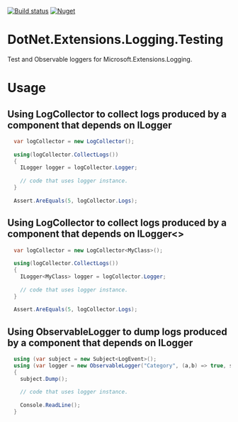 [![Build status](https://ci.appveyor.com/api/projects/status/gor9xoo1tibmiuqi?svg=true)](https://ci.appveyor.com/project/SergeyBaranchenkov/dotnet-extensions-logging-testing)
[![Nuget](https://img.shields.io/nuget/vpre/DotNet.Extensions.Logging.Testing.svg)](https://www.nuget.org/packages/DotNet.Extensions.Logging.Testing/)

# DotNet.Extensions.Logging.Testing

Test and Observable loggers for Microsoft.Extensions.Logging.

# Usage

## Using LogCollector to collect logs produced by a component that depends on ILogger

```csharp
  var logCollector = new LogCollector();
  
  using(logCollector.CollectLogs())
  {
    ILogger logger = logCollector.Logger;
    
    // code that uses logger instance.
  }
  
  Assert.AreEquals(5, logCollector.Logs);
```

## Using LogCollector to collect logs produced by a component that depends on ILogger<>

```csharp
  var logCollector = new LogCollector<MyClass>();
  
  using(logCollector.CollectLogs())
  {
    ILogger<MyClass> logger = logCollector.Logger;
    
    // code that uses logger instance.
  }
  
  Assert.AreEquals(5, logCollector.Logs);
```

## Using ObservableLogger to dump logs produced by a component that depends on ILogger

```csharp
  using (var subject = new Subject<LogEvent>();
  using (var logger = new ObservableLogger("Category", (a,b) => true, subject))
  {
    subject.Dump();
     
    // code that uses logger instance.
  
    Console.ReadLine();
  }  
```


